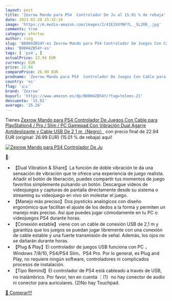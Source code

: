 ```yaml
---
layout: post
title: 'Zexrow Mando para PS4  Controlador De Ju al 15.01 % de rebaja'
date: 2021-02-20 15:32:19
image: 'https://m.media-amazon.com/images/I/41E2XUYNF7L._SL200_.jpg'
comments: true
category: ofertas
author: ring
slug: 'B08H4ZB54Y-es Zexrow Mando para PS4 Controlador De Juegos Con Cable para...'
sku: 'B08H4ZB54Y-es'
tags: [ 'ps4', ]
actualPrice: 22.94 EUR
currency: EUR
price: 22.94
comparePrice: 26.99 EUR
prodname: 'Zexrow Mando para PS4  Controlador De Juegos Con Cable para PlayStation4 / Pro / Slim / PC  Gamepad Con Vibración Dual  Agarre Antideslizante y Cable USB De 2 1 m（Negro）'
country: 'es'
flag: '🇪🇸'
brand: 'Zexrow'
buyurl: 'https://www.amazon.es/dp/B08H4ZB54Y/?tag=tolees-21'
descuento: '15.01'
average: '25.26'
---
```


Tienes [Zexrow Mando para PS4  Controlador De Juegos Con Cable para PlayStation4 / Pro / Slim / PC  Gamepad Con Vibración Dual  Agarre Antideslizante y Cable USB De 2 1 m（Negro）](https://www.amazon.es/dp/B08H4ZB54Y/?tag=tolees-21) con precio final de  22.94 EUR (original: 26.99 EUR) (15.01 %  de rebaja) aqui!

[![Zexrow Mando para PS4  Controlador De Ju](https://m.media-amazon.com/images/I/41E2XUYNF7L._SL200_.jpg)](https://www.amazon.es/dp/B08H4ZB54Y/?tag=tolees-21)

🔎:

- 【Dual Vibration & Share】La función de doble vibración te da una sensación de vibración que te ofrece una experiencia de juego realista. Añadir el botón de liberación, puedes compartir tus momentos de juego favoritos simplemente pulsando un botón. Descargue vídeos de videojuegos y capturas de pantalla directamente desde su sistema o streaming su videojuego en vivo sin molestar el juego.
- 【Manejo más preciso】Dos joysticks analógicos con diseño ergonómico que facilitan el ajuste de los dedos a la forma y permiten un manejo más preciso. Así que puedes jugar cómodamente en tu PC o videojuegos PS4 durante horas.
- 【Conexión estable】viene con un cable de conexión USB de 2,1 m y garantiza que los juegos se puedan jugar libremente con una conexión de cable estable y una fuerte transmisión de señal. Además, los ojos no se dañarán durante horas.
- 【Plug & Play】El controlador de juegos USB funciona con PC ，Windows 7/8/10, PS4/PS4 Slim、PS4 Pro. Por lo general, es Plug and Play, no requiere ningún software, controladores ni complicados procesos de instalación.
- 【Tipo Remind】El controlador de PS4 está cableado a través de USB, no inalámbrico. Por favor, ten en cuenta ：(1）no hay conector de audio ni conector para auriculares. (2)No hay Touchpad.

[🛒 Comprar!!!](https://www.amazon.es/dp/B08H4ZB54Y/?tag=tolees-21)
